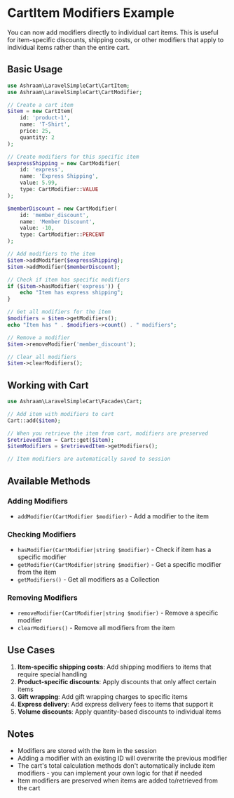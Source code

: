 # CartItem Modifiers Example

You can now add modifiers directly to individual cart items. This is useful for item-specific discounts, shipping costs, or other modifiers that apply to individual items rather than the entire cart.

## Basic Usage

```php
use Ashraam\LaravelSimpleCart\CartItem;
use Ashraam\LaravelSimpleCart\CartModifier;

// Create a cart item
$item = new CartItem(
    id: 'product-1',
    name: 'T-Shirt',
    price: 25,
    quantity: 2
);

// Create modifiers for this specific item
$expressShipping = new CartModifier(
    id: 'express',
    name: 'Express Shipping',
    value: 5.99,
    type: CartModifier::VALUE
);

$memberDiscount = new CartModifier(
    id: 'member_discount',
    name: 'Member Discount',
    value: -10,
    type: CartModifier::PERCENT
);

// Add modifiers to the item
$item->addModifier($expressShipping);
$item->addModifier($memberDiscount);

// Check if item has specific modifiers
if ($item->hasModifier('express')) {
    echo "Item has express shipping";
}

// Get all modifiers for the item
$modifiers = $item->getModifiers();
echo "Item has " . $modifiers->count() . " modifiers";

// Remove a modifier
$item->removeModifier('member_discount');

// Clear all modifiers
$item->clearModifiers();
```

## Working with Cart

```php
use Ashraam\LaravelSimpleCart\Facades\Cart;

// Add item with modifiers to cart
Cart::add($item);

// When you retrieve the item from cart, modifiers are preserved
$retrievedItem = Cart::get($item);
$itemModifiers = $retrievedItem->getModifiers();

// Item modifiers are automatically saved to session
```

## Available Methods

### Adding Modifiers
- `addModifier(CartModifier $modifier)` - Add a modifier to the item

### Checking Modifiers
- `hasModifier(CartModifier|string $modifier)` - Check if item has a specific modifier
- `getModifier(CartModifier|string $modifier)` - Get a specific modifier from the item
- `getModifiers()` - Get all modifiers as a Collection

### Removing Modifiers
- `removeModifier(CartModifier|string $modifier)` - Remove a specific modifier
- `clearModifiers()` - Remove all modifiers from the item

## Use Cases

1. **Item-specific shipping costs**: Add shipping modifiers to items that require special handling
2. **Product-specific discounts**: Apply discounts that only affect certain items
3. **Gift wrapping**: Add gift wrapping charges to specific items
4. **Express delivery**: Add express delivery fees to items that support it
5. **Volume discounts**: Apply quantity-based discounts to individual items

## Notes

- Modifiers are stored with the item in the session
- Adding a modifier with an existing ID will overwrite the previous modifier
- The cart's total calculation methods don't automatically include item modifiers - you can implement your own logic for that if needed
- Item modifiers are preserved when items are added to/retrieved from the cart
